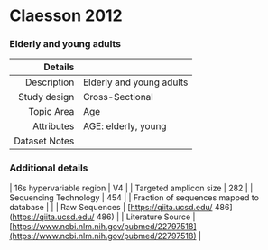 # Claesson 2012

### Elderly and young adults


| Details        |             |
| -------------: |-------------|
| Description      | Elderly and young adults |
| Study design | Cross-Sectional |
| Topic Area | Age|
| Attributes | AGE: elderly, young|
| Dataset Notes | 

### Additional details

| 16s hypervariable region | V4 |
| Targeted amplicon size | 282 |
| Sequencing Technology | 454 |
| Fraction of sequences mapped to database |  |
| Raw Sequences | [https://qiita.ucsd.edu/ 486](https://qiita.ucsd.edu/ 486) |
| Literature Source | [https://www.ncbi.nlm.nih.gov/pubmed/22797518](https://www.ncbi.nlm.nih.gov/pubmed/22797518) |